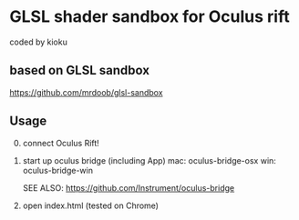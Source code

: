 # GLSL shader sandbox for Oculus rift
coded by kioku

##  based on GLSL sandbox
  https://github.com/mrdoob/glsl-sandbox

## Usage
0. connect Oculus Rift!

1. start up oculus bridge
(including App)
mac: oculus-bridge-osx
win: oculus-bridge-win

    SEE ALSO: https://github.com/Instrument/oculus-bridge


2. open index.html
(tested on Chrome)




